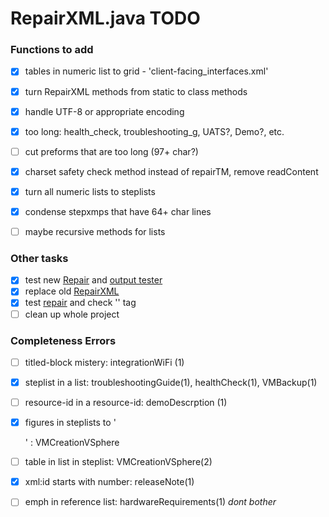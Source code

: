 # RepairXML.java TODO

### Functions to add
- [x] tables in numeric list to grid - 'client-facing_interfaces.xml'
- [x] turn RepairXML methods from static to class methods
- [x] handle UTF-8 or appropriate encoding
- [x] too long: health_check, troubleshooting_g, UATS?, Demo?, etc.
- [ ] cut preforms that are too long (97+ char?)
- [x] charset safety check method instead of repairTM, remove readContent
- [x] turn all numeric lists to steplists
- [x] condense stepxmps that have 64+ char lines
- [ ] maybe recursive methods for lists


### Other tasks
- [x] test new [Repair](src/RepairXml.java) and
[output tester](src/OutputTester.java)
- [x] replace old [RepairXML](src/OldRepairXML.java)
- [x] test [repair](src/RepairXml.java) and check '<stpexp>' tag
- [ ] clean up whole project

### Completeness Errors
- [ ] titled-block mistery: integrationWiFi (1)
- [x] steplist in a list: troubleshootingGuide(1), healthCheck(1), VMBackup(1)
- [ ] resource-id in a resource-id: demoDescrption (1)
- [x] figures in steplists to '<p><graphics>' : VMCreationVSphere
- [ ] table in list in steplist: VMCreationVSphere(2)
- [x] xml:id starts with number: releaseNote(1)
- [ ] emph in reference list: hardwareRequirements(1) _dont bother_






